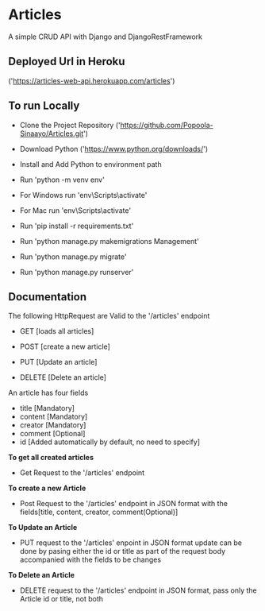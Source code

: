 # Articles

A simple CRUD API with Django and DjangoRestFramework

## Deployed Url in Heroku

('https://articles-web-api.herokuapp.com/articles')

## To run Locally

- Clone the Project Repository ('https://github.com/Popoola-Sinaayo/Articles.git')

- Download Python ('https://www.python.org/downloads/')

- Install and Add Python to environment path

- Run 'python -m venv env'

- For Windows run 'env\Scripts\activate'

- For Mac run 'env\Scripts\activate'

- Run 'pip install -r requirements.txt'

- Run 'python manage.py makemigrations Management'

- Run 'python manage.py migrate'

- Run 'python manage.py runserver'

## Documentation

The following HttpRequest are Valid to the '/articles' endpoint

- GET [loads all articles]

- POST [create a new article]

- PUT [Update an article]

- DELETE [Delete an article]

An article has four fields

- title [Mandatory]
- content [Mandatory]
- creator [Mandatory]
- comment [Optional]
- id [Added automatically by default, no need to specify]

**To get all created articles**

- Get Request to the '/articles' endpoint

**To create a new Article**

- Post Request to the '/articles' endpoint in JSON format with the fields[title, content, creator, comment(Optional)]

**To Update an Article**

- PUT request to the '/articles' enpoint in JSON format update can be done by pasing either the id or title as part of the request body accompanied with the fields to be changes

**To Delete an Article**

- DELETE request to the '/articles' endpoint in JSON format, pass only the Article id or title, not both

